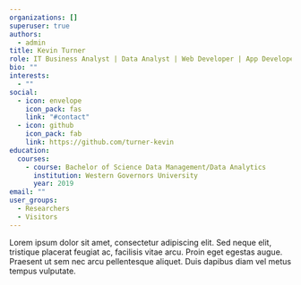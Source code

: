 ```yaml
---
organizations: []
superuser: true
authors:
  - admin
title: Kevin Turner
role: IT Business Analyst | Data Analyst | Web Developer | App Developer
bio: ""
interests:
  - ""
social:
  - icon: envelope
    icon_pack: fas
    link: "#contact"
  - icon: github
    icon_pack: fab
    link: https://github.com/turner-kevin
education:
  courses:
    - course: Bachelor of Science Data Management/Data Analytics
      institution: Western Governors University
      year: 2019
email: ""
user_groups:
  - Researchers
  - Visitors
---
```

Lorem ipsum dolor sit amet, consectetur adipiscing elit. Sed neque elit, tristique placerat feugiat ac, facilisis vitae arcu. Proin eget egestas augue. Praesent ut sem nec arcu pellentesque aliquet. Duis dapibus diam vel metus tempus vulputate.